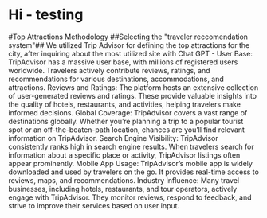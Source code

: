 # 
# Hi - testing



#Top Attractions Methodology
##Selecting the "traveler reccomendation system"##
We utilized Trip Advisor for defining the top attractions for the city, after inquiring about the most utilized site with Chat GPT - 
User Base: TripAdvisor has a massive user base, with millions of registered users worldwide. Travelers actively contribute reviews, ratings, and recommendations for various destinations, accommodations, and attractions.
Reviews and Ratings: The platform hosts an extensive collection of user-generated reviews and ratings. These provide valuable insights into the quality of hotels, restaurants, and activities, helping travelers make informed decisions.
Global Coverage: TripAdvisor covers a vast range of destinations globally. Whether you’re planning a trip to a popular tourist spot or an off-the-beaten-path location, chances are you’ll find relevant information on TripAdvisor.
Search Engine Visibility: TripAdvisor consistently ranks high in search engine results. When travelers search for information about a specific place or activity, TripAdvisor listings often appear prominently.
Mobile App Usage: TripAdvisor’s mobile app is widely downloaded and used by travelers on the go. It provides real-time access to reviews, maps, and recommendations.
Industry Influence: Many travel businesses, including hotels, restaurants, and tour operators, actively engage with TripAdvisor. They monitor reviews, respond to feedback, and strive to improve their services based on user input.
